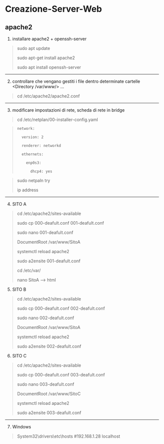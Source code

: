 # Creazione-Server-Web
## apache2

1. installare apache2 + openssh-server
>sudo apt update
>
>sudo apt-get install apache2
>
>sudo apt install openssh-server

---------------------------------------------------------------------

2. controllare che vengano gestiti i file dentro determinate cartelle <Directory /var/www/> ... </Directory>
>cd /etc/apache2/apache2.conf
>

---------------------------------------------------------------------

3. modificare impostazioni di rete, scheda di rete in bridge
>cd /etc/netplan/00-installer-config.yaml

>     network:
>
>       version: 2
>
>       renderer: networkd
>
>       ethernets:
>
>         enp0s3:
>
>           dhcp4: yes

>sudo netpaln try
>
>ip address

---------------------------------------------------------------------

4. SITO A
>cd /etc/apache2/sites-available
>
>sudo cp 000-deafult.conf 001-deafult.conf
>
>sudo nano 001-deafult.conf
>
>DocumentRoot /var/www/SitoA
>
>systemctl reload apache2
>
>sudo a2ensite 001-deafult.conf
>
>cd /etc/var/
>
>nano SitoA --> html

5. SITO B
>cd /etc/apache2/sites-available
>
>sudo cp 000-deafult.conf 002-deafult.conf
>
>sudo nano 002-deafult.conf
>
>DocumentRoot /var/www/SitoA
>
>systemctl reload apache2
>
>sudo a2ensite 002-deafult.conf


6. SITO C
>cd /etc/apache2/sites-available
>
>sudo cp 000-deafult.conf 003-deafult.conf
>
>sudo nano 003-deafult.conf
>
>DocumentRoot /var/www/SitoC
>
>systemctl reload apache2
>
>sudo a2ensite 003-deafult.conf

--------------------------------------------------------------------

7. Windows
>System32\drivers\etc\hosts
>#192.168.1.28  localhost






